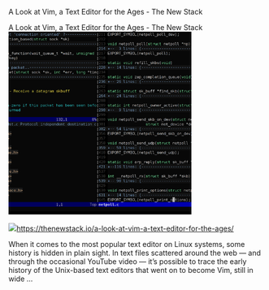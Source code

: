 A Look at Vim, a Text Editor for the Ages - The New Stack

A Look at Vim, a Text Editor for the Ages - The New Stack
![](../_resources/606221b1241aa0891e3d82bf0b339aaf.png)

![](../_resources/b528dd4a1f52befd39830c08dd7474e4.png)https://thenewstack.io/a-look-at-vim-a-text-editor-for-the-ages/

When it comes to the most popular text editor on Linux systems, some history is hidden in plain sight. In text files scattered around the web — and through the occasional YouTube video — it’s possible to trace the early history of the Unix-based text editors that went on to become Vim, still in wide …